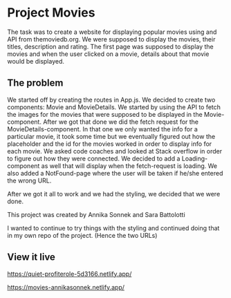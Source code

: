 # Project Movies

The task was to create a website for displaying popular movies using and API from themoviedb.org. We were supposed to display the movies, their titles, description and rating. The first page was supposed to display the movies and when the user clicked on a movie, details about that movie would be displayed. 

## The problem

We started off by creating the routes in App.js. We decided to create two components: Movie and MovieDetails. We started by using the API to fetch the images for the movies that were supposed to be displayed in the Movie-component. After we got that done we did the fetch request for the MovieDetails-component. In that one we only wanted the info for a particular movie, it took some time but we eventually figured out how the placeholder and the id for the movies worked in order to display info for each movie. We asked code coaches and looked at Stack overflow in order to figure out how they were connected. We decided to add a Loading-component as well that will display when the fetch-request is loading. We also added a NotFound-page where the user will be taken if he/she entered the wrong URL. 

After we got it all to work and we had the styling, we decided that we were done. 

This project was created by Annika Sonnek and Sara Battolotti

I wanted to continue to try things with the styling and continued doing that in my own repo of the project. (Hence the two URLs)

## View it live

https://quiet-profiterole-5d3166.netlify.app/

https://movies-annikasonnek.netlify.app/

